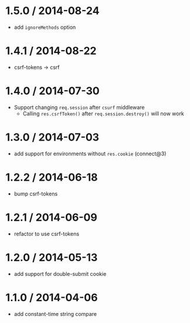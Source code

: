 1.5.0 / 2014-08-24
==================

 * add `ignoreMethods` option

1.4.1 / 2014-08-22
==================

 * csrf-tokens -> csrf
 
1.4.0 / 2014-07-30
==================

 * Support changing `req.session` after `csurf` middleware
   - Calling `res.csrfToken()` after `req.session.destroy()` will now work

1.3.0 / 2014-07-03
==================

 * add support for environments without `res.cookie` (connect@3)

1.2.2 / 2014-06-18
==================

 * bump csrf-tokens

1.2.1 / 2014-06-09
==================

 * refactor to use csrf-tokens

1.2.0 / 2014-05-13
==================

 * add support for double-submit cookie

1.1.0 / 2014-04-06
==================

 * add constant-time string compare
